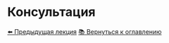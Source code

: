 # Консультация
[⬅️ Предыдущая лекция](../Lectures/lecture-6.md)
[📚 Вернуться к оглавлению](../README.md)


